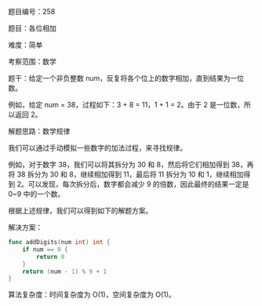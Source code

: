 题目编号：258

题目：各位相加

难度：简单

考察范围：数学

题干：给定一个非负整数 num，反复将各个位上的数字相加，直到结果为一位数。

例如，给定 num = 38，过程如下：3 + 8 = 11，1 + 1 = 2。由于 2 是一位数，所以返回 2。

解题思路：数学规律

我们可以通过手动模拟一些数字的加法过程，来寻找规律。

例如，对于数字 38，我们可以将其拆分为 30 和 8，然后将它们相加得到 38，再将 38 拆分为 30 和 8，继续相加得到 11，最后将 11 拆分为 10 和 1，继续相加得到 2。可以发现，每次拆分后，数字都会减少 9 的倍数，因此最终的结果一定是 0~9 中的一个数。

根据上述规律，我们可以得到如下的解题方案。

解决方案：

```go
func addDigits(num int) int {
    if num == 0 {
        return 0
    }
    return (num - 1) % 9 + 1
}
```

算法复杂度：时间复杂度为 O(1)，空间复杂度为 O(1)。